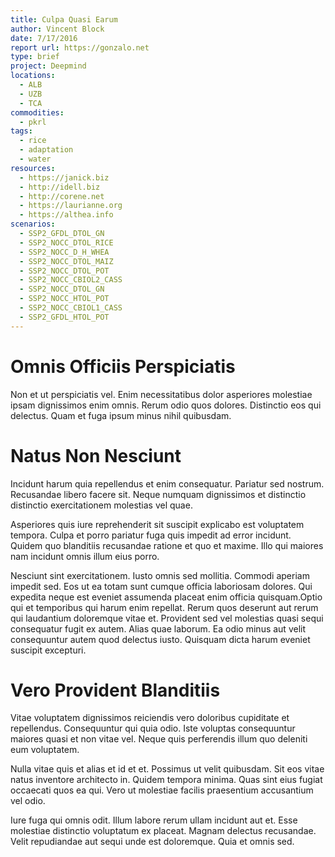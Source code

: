 ```yaml
---
title: Culpa Quasi Earum
author: Vincent Block
date: 7/17/2016
report url: https://gonzalo.net
type: brief
project: Deepmind
locations:
  - ALB
  - UZB
  - TCA
commodities:
  - pkrl
tags:
  - rice
  - adaptation
  - water
resources:
  - https://janick.biz
  - http://idell.biz
  - http://corene.net
  - https://laurianne.org
  - https://althea.info
scenarios:
  - SSP2_GFDL_DTOL_GN
  - SSP2_NOCC_DTOL_RICE
  - SSP2_NOCC_D_H_WHEA
  - SSP2_NOCC_DTOL_MAIZ
  - SSP2_NOCC_DTOL_POT
  - SSP2_NOCC_CBIOL2_CASS
  - SSP2_NOCC_DTOL_GN
  - SSP2_NOCC_HTOL_POT
  - SSP2_NOCC_CBIOL1_CASS
  - SSP2_GFDL_HTOL_POT
---
```

# Omnis Officiis Perspiciatis
Non et ut perspiciatis vel. Enim necessitatibus dolor asperiores molestiae ipsam dignissimos enim omnis. Rerum odio quos dolores. Distinctio eos qui delectus. Quam et fuga ipsum minus nihil quibusdam.

# Natus Non Nesciunt
Incidunt harum quia repellendus et enim consequatur. Pariatur sed nostrum. Recusandae libero facere sit. Neque numquam dignissimos et distinctio distinctio exercitationem molestias vel quae.
 Asperiores quis iure reprehenderit sit suscipit explicabo est voluptatem tempora. Culpa et porro pariatur fuga quis impedit ad error incidunt. Quidem quo blanditiis recusandae ratione et quo et maxime. Illo qui maiores nam incidunt omnis illum eius porro.
 Nesciunt sint exercitationem. Iusto omnis sed mollitia. Commodi aperiam impedit sed. Eos ut ea totam sunt cumque officia laboriosam dolores. Qui expedita neque est eveniet assumenda placeat enim officia quisquam.Optio qui et temporibus qui harum enim repellat. Rerum quos deserunt aut rerum qui laudantium doloremque vitae et. Provident sed vel molestias quasi sequi consequatur fugit ex autem. Alias quae laborum. Ea odio minus aut velit consequuntur autem quod delectus iusto. Quisquam dicta harum eveniet suscipit excepturi.

# Vero Provident Blanditiis
Vitae voluptatem dignissimos reiciendis vero doloribus cupiditate et repellendus. Consequuntur qui quia odio. Iste voluptas consequuntur maiores quasi et non vitae vel. Neque quis perferendis illum quo deleniti eum voluptatem.
 Nulla vitae quis et alias et id et et. Possimus ut velit quibusdam. Sit eos vitae natus inventore architecto in. Quidem tempora minima. Quas sint eius fugiat occaecati quos ea qui. Vero ut molestiae facilis praesentium accusantium vel odio.
 Iure fuga qui omnis odit. Illum labore rerum ullam incidunt aut et. Esse molestiae distinctio voluptatum ex placeat. Magnam delectus recusandae. Velit repudiandae aut sequi unde est doloremque. Quia et omnis sed.
